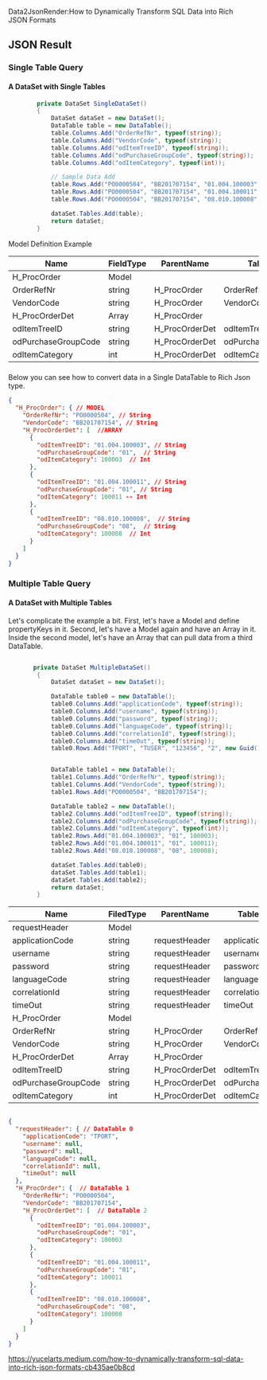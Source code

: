 Data2JsonRender:How to Dynamically Transform SQL Data into Rich JSON Formats


## JSON Result

### Single Table Query 

#### A DataSet with Single Tables 

```c#
        private DataSet SingleDataSet()
        {
            DataSet dataSet = new DataSet();
            DataTable table = new DataTable();
            table.Columns.Add("OrderRefNr", typeof(string));
            table.Columns.Add("VendorCode", typeof(string));
            table.Columns.Add("odItemTreeID", typeof(string));
            table.Columns.Add("odPurchaseGroupCode", typeof(string));
            table.Columns.Add("odItemCategory", typeof(int));

            // Sample Data Add
            table.Rows.Add("PO0000504", "BB201707154", "01.004.100003", "01", 100003);
            table.Rows.Add("PO0000504", "BB201707154", "01.004.100011", "01", 100011);
            table.Rows.Add("PO0000504", "BB201707154", "08.010.100008", "08", 100008);

            dataSet.Tables.Add(table);
            return dataSet;
        }
```

Model Definition Example

| Name                | FieldType | ParentName     | TableField          | Index | DefaultValue |
|---------------------|-----------|----------------|---------------------|-------|--------------|
| H_ProcOrder         | Model     |                |                     |       |              |
| OrderRefNr          | string    | H_ProcOrder    | OrderRefNr          |       |              |
| VendorCode          | string    | H_ProcOrder    | VendorCode          |       |              |
| H_ProcOrderDet      | Array     | H_ProcOrder    |                     |       |              |
| odItemTreeID        | string    | H_ProcOrderDet | odItemTreeID        |       |              |
| odPurchaseGroupCode | string    | H_ProcOrderDet | odPurchaseGroupCode |       |              |
| odItemCategory      | int       | H_ProcOrderDet | odItemCategory      |       |              |

###

Below you can see how to convert data in a Single DataTable to Rich Json type.

```json
{
  "H_ProcOrder": { // MODEL
    "OrderRefNr": "PO0000504", // String
    "VendorCode": "BB201707154", // String
    "H_ProcOrderDet": [  //ARRAY
      {
        "odItemTreeID": "01.004.100003", // String
        "odPurchaseGroupCode": "01",  // String
        "odItemCategory": 100003  // Int
      },
      {
        "odItemTreeID": "01.004.100011", // String
        "odPurchaseGroupCode": "01", // String
        "odItemCategory": 100011 -- Int
      },
      {
        "odItemTreeID": "08.010.100008",  // String
        "odPurchaseGroupCode": "08",  // String
        "odItemCategory": 100008  // Int
      }
    ]
  }
}

```

### Multiple Table Query 

#### A DataSet with Multiple Tables 

Let's complicate the example a bit.
First, let's have a Model and define propertyKeys in it.
Second, let's have a Model again and have an Array in it.
Inside the second model, let's have an Array that can pull data from a third DataTable.



```c#

       private DataSet MultipleDataSet()
        {
            DataSet dataSet = new DataSet();

            DataTable table0 = new DataTable();
            table0.Columns.Add("applicationCode", typeof(string));
            table0.Columns.Add("username", typeof(string));
            table0.Columns.Add("password", typeof(string));
            table0.Columns.Add("languageCode", typeof(string));
            table0.Columns.Add("correlationId", typeof(string));
            table0.Columns.Add("timeOut", typeof(string));
            table0.Rows.Add("TPORT", "TUSER", "123456", "2", new Guid().ToString(), "120");


            DataTable table1 = new DataTable();
            table1.Columns.Add("OrderRefNr", typeof(string));
            table1.Columns.Add("VendorCode", typeof(string));
            table1.Rows.Add("PO0000504", "BB201707154");

            DataTable table2 = new DataTable();
            table2.Columns.Add("odItemTreeID", typeof(string));
            table2.Columns.Add("odPurchaseGroupCode", typeof(string));
            table2.Columns.Add("odItemCategory", typeof(int));
            table2.Rows.Add("01.004.100003", "01", 100003);
            table2.Rows.Add("01.004.100011", "01", 100011);
            table2.Rows.Add("08.010.100008", "08", 100008);

            dataSet.Tables.Add(table0);
            dataSet.Tables.Add(table1);
            dataSet.Tables.Add(table2);
            return dataSet;
        }

```


| Name                | FiledType | ParentName    | TableField        | Index | DefaultValue |
|---------------------|-----------|---------------|-------------------|-------|--------------|
| requestHeader       | Model     |          |                   | 0     |              |
| applicationCode     | string    | requestHeader        | applicationCode   | 0     |              |
| username            | string    | requestHeader        | username          | 0     |              |
| password            | string    | requestHeader        | password          | 0     |              |
| languageCode        | string    | requestHeader        | languageCode      | 0     |              |
| correlationId       | string    | requestHeader        | correlationId     | 0     |              |
| timeOut             | string    | requestHeader        | timeOut           | 0     |              |
| H_ProcOrder         | Model     |          |                   | 1     |              |
| OrderRefNr          | string    | H_ProcOrder        | OrderRefNr        | 1     |              |
| VendorCode          | string    | H_ProcOrder        | VendorCode        | 1     |              |
| H_ProcOrderDet      | Array     | H_ProcOrder         |                   | 2     |              |
| odItemTreeID        | string    | H_ProcOrderDet        | odItemTreeID      | 2     |              |
| odPurchaseGroupCode | string    | H_ProcOrderDet        | odPurchaseGroup   | 2     |              |
| odItemCategory      | int       | H_ProcOrderDet           | odItemCategory    | 2     |              |




```json

{
  "requestHeader": { // DataTable 0
    "applicationCode": "TPORT",
    "username": null,
    "password": null,
    "languageCode": null,
    "correlationId": null,
    "timeOut": null
  },
  "H_ProcOrder": {  // DataTable 1
    "OrderRefNr": "PO0000504",
    "VendorCode": "BB201707154",
    "H_ProcOrderDet": [  // DataTable 2
      {
        "odItemTreeID": "01.004.100003",
        "odPurchaseGroupCode": "01",
        "odItemCategory": 100003
      },
      {
        "odItemTreeID": "01.004.100011",
        "odPurchaseGroupCode": "01",
        "odItemCategory": 100011
      },
      {
        "odItemTreeID": "08.010.100008",
        "odPurchaseGroupCode": "08",
        "odItemCategory": 100008
      }
    ]
  }
}
```
https://yucelarts.medium.com/how-to-dynamically-transform-sql-data-into-rich-json-formats-cb435ae0b8cd
